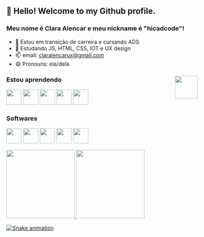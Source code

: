 ## 👋 Hello! Welcome to my Github profile.
### Meu nome é Clara Alencar e meu nickname é "hicadcode"!
- 🔭 Estou em transição de carreira e cursando ADS
- 🌱 Estudando JS, HTML, CSS, IOT e UX design 
- 📫 email: claralencarux@gmail.com
- 😄 Pronouns: ela/dela 

<div>
<img align="right" src="https://tenor.com/view/after-all-clocks-ticking-catra-she-ra-and-the-princesses-of-power-time-is-passing-by-gif-18719046"  width="60" height="60" />
<div>

### Estou aprendendo 
<img src="https://cdn.jsdelivr.net/gh/devicons/devicon/icons/css3/css3-original.svg" width="40" height="40" /> <img src="https://cdn.jsdelivr.net/gh/devicons/devicon/icons/html5/html5-original.svg" width="40" height="40" /> 
<img src="https://cdn.jsdelivr.net/gh/devicons/devicon/icons/javascript/javascript-original.svg" width="40" height="40" /> <img src="https://cdn.jsdelivr.net/gh/devicons/devicon/icons/raspberrypi/raspberrypi-original.svg" width="40" height="40" /> <img src="https://cdn.jsdelivr.net/gh/devicons/devicon/icons/vscode/vscode-original.svg"  width="40" height="40" />       
          
### Softwares 
<img src="https://cdn.jsdelivr.net/gh/devicons/devicon/icons/aftereffects/aftereffects-plain.svg" width="40" height="40" /> <img src="https://cdn.jsdelivr.net/gh/devicons/devicon/icons/figma/figma-original.svg" width="40" height="40" /> <img src="https://cdn.jsdelivr.net/gh/devicons/devicon/icons/xd/xd-plain.svg" width="40" height="40" /> <img src="https://cdn.jsdelivr.net/gh/devicons/devicon/icons/git/git-original.svg" width="40" height="40" /> <img src="https://cdn.jsdelivr.net/gh/devicons/devicon/icons/premierepro/premierepro-plain.svg" width="40" height="40" /> 
          
 <div>
<a href="https://github.com/hicadcode">
<img height="180em" src="https://github-readme-stats.vercel.app/api/top-langs/?username=hicadcode&layout=compact&langs_count=7&theme=dracula"/>
<img height="180em" src="https://github-readme-stats.vercel.app/api?username=hicadcode&show_icons=true&theme=dracula&include_all_commits=true&count_private=true"/>
</div>  

![Snake animation](https://github.com/hicadcode/hicadcode/blob/output/github-contribution-grid-snake.svg)


          
          

          
  


